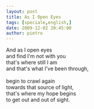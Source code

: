 ```yaml
---
layout: post
title: As I Open Eyes
tags: [speciale,english,]
date: 2009-12-02 20:45:00
author: pietro
---
```

And as I open eyes<br/>and find I'm not with you<br/>that's where still I am<br/>and that's what I've been through,<br/><br/>begin to crawl again<br/>towards that source of light,<br/>that's where my hope begins<br/>to get out and out of sight.
